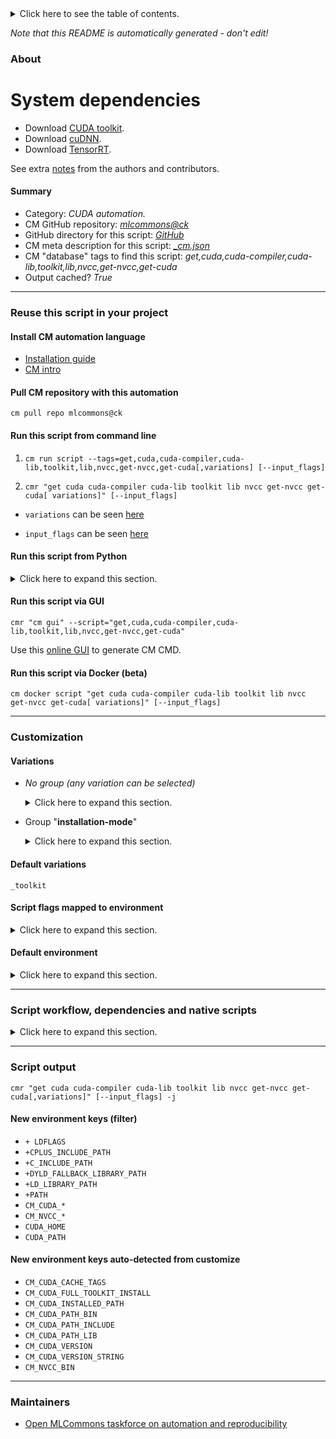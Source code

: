 <details>
<summary>Click here to see the table of contents.</summary>

* [About](#about)
* [Summary](#summary)
* [Reuse this script in your project](#reuse-this-script-in-your-project)
  * [ Install CM automation language](#install-cm-automation-language)
  * [ Check CM script flags](#check-cm-script-flags)
  * [ Run this script from command line](#run-this-script-from-command-line)
  * [ Run this script from Python](#run-this-script-from-python)
  * [ Run this script via GUI](#run-this-script-via-gui)
  * [ Run this script via Docker (beta)](#run-this-script-via-docker-(beta))
* [Customization](#customization)
  * [ Variations](#variations)
  * [ Script flags mapped to environment](#script-flags-mapped-to-environment)
  * [ Default environment](#default-environment)
* [Script workflow, dependencies and native scripts](#script-workflow-dependencies-and-native-scripts)
* [Script output](#script-output)
* [New environment keys (filter)](#new-environment-keys-(filter))
* [New environment keys auto-detected from customize](#new-environment-keys-auto-detected-from-customize)
* [Maintainers](#maintainers)

</details>

*Note that this README is automatically generated - don't edit!*

### About

# System dependencies

* Download [CUDA toolkit](https://developer.nvidia.com/cuda-toolkit).
* Download [cuDNN](https://developer.nvidia.com/rdp/cudnn-download).
* Download [TensorRT](https://developer.nvidia.com/nvidia-tensorrt-8x-download).



See extra [notes](README-extra.md) from the authors and contributors.

#### Summary

* Category: *CUDA automation.*
* CM GitHub repository: *[mlcommons@ck](https://github.com/mlcommons/ck/tree/master/cm-mlops)*
* GitHub directory for this script: *[GitHub](https://github.com/mlcommons/ck/tree/master/cm-mlops/script/get-cuda)*
* CM meta description for this script: *[_cm.json](_cm.json)*
* CM "database" tags to find this script: *get,cuda,cuda-compiler,cuda-lib,toolkit,lib,nvcc,get-nvcc,get-cuda*
* Output cached? *True*
___
### Reuse this script in your project

#### Install CM automation language

* [Installation guide](https://github.com/mlcommons/ck/blob/master/docs/installation.md)
* [CM intro](https://doi.org/10.5281/zenodo.8105339)

#### Pull CM repository with this automation

```cm pull repo mlcommons@ck```


#### Run this script from command line

1. `cm run script --tags=get,cuda,cuda-compiler,cuda-lib,toolkit,lib,nvcc,get-nvcc,get-cuda[,variations] [--input_flags]`

2. `cmr "get cuda cuda-compiler cuda-lib toolkit lib nvcc get-nvcc get-cuda[ variations]" [--input_flags]`

* `variations` can be seen [here](#variations)

* `input_flags` can be seen [here](#script-flags-mapped-to-environment)

#### Run this script from Python

<details>
<summary>Click here to expand this section.</summary>

```python

import cmind

r = cmind.access({'action':'run'
                  'automation':'script',
                  'tags':'get,cuda,cuda-compiler,cuda-lib,toolkit,lib,nvcc,get-nvcc,get-cuda'
                  'out':'con',
                  ...
                  (other input keys for this script)
                  ...
                 })

if r['return']>0:
    print (r['error'])

```

</details>


#### Run this script via GUI

```cmr "cm gui" --script="get,cuda,cuda-compiler,cuda-lib,toolkit,lib,nvcc,get-nvcc,get-cuda"```

Use this [online GUI](https://cKnowledge.org/cm-gui/?tags=get,cuda,cuda-compiler,cuda-lib,toolkit,lib,nvcc,get-nvcc,get-cuda) to generate CM CMD.

#### Run this script via Docker (beta)

`cm docker script "get cuda cuda-compiler cuda-lib toolkit lib nvcc get-nvcc get-cuda[ variations]" [--input_flags]`

___
### Customization


#### Variations

  * *No group (any variation can be selected)*
    <details>
    <summary>Click here to expand this section.</summary>

    * `_cudnn`
      - Environment variables:
        - *CM_CUDA_NEEDS_CUDNN*: `yes`
      - Workflow:
        1. ***Read "post_deps" on other CM scripts***
           * get,nvidia,cudnn
             * CM names: `--adr.['cudnn']...`
             - CM script: [get-cudnn](https://github.com/mlcommons/ck/tree/master/cm-mlops/script/get-cudnn)
    * `_package-manager`
      - Environment variables:
        - *CM_CUDA_PACKAGE_MANAGER_INSTALL*: `yes`
      - Workflow:

    </details>


  * Group "**installation-mode**"
    <details>
    <summary>Click here to expand this section.</summary>

    * `_lib-only`
      - Environment variables:
        - *CM_CUDA_FULL_TOOLKIT_INSTALL*: `no`
        - *CM_TMP_FILE_TO_CHECK_UNIX*: `libcudart.so`
        - *CM_TMP_FILE_TO_CHECK_WINDOWS*: `libcudart.dll`
      - Workflow:
    * **`_toolkit`** (default)
      - Environment variables:
        - *CM_CUDA_FULL_TOOLKIT_INSTALL*: `yes`
        - *CM_TMP_FILE_TO_CHECK_UNIX*: `nvcc`
        - *CM_TMP_FILE_TO_CHECK_WINDOWS*: `nvcc.exe`
      - Workflow:

    </details>


#### Default variations

`_toolkit`

#### Script flags mapped to environment
<details>
<summary>Click here to expand this section.</summary>

* `--cudnn_tar_file=value`  &rarr;  `CM_CUDNN_TAR_FILE_PATH=value`
* `--cudnn_tar_path=value`  &rarr;  `CM_CUDNN_TAR_FILE_PATH=value`

**Above CLI flags can be used in the Python CM API as follows:**

```python
r=cm.access({... , "cudnn_tar_file":...}
```

</details>

#### Default environment

<details>
<summary>Click here to expand this section.</summary>

These keys can be updated via `--env.KEY=VALUE` or `env` dictionary in `@input.json` or using script flags.

* CM_CUDA_PATH_LIB_CUDNN_EXISTS: `no`
* CM_REQUIRE_INSTALL: `no`

</details>

___
### Script workflow, dependencies and native scripts

<details>
<summary>Click here to expand this section.</summary>

  1. ***Read "deps" on other CM scripts from [meta](https://github.com/mlcommons/ck/tree/master/cm-mlops/script/get-cuda/_cm.json)***
     * detect,os
       - CM script: [detect-os](https://github.com/mlcommons/ck/tree/master/cm-mlops/script/detect-os)
     * get,cl
       * `if (CM_CUDA_FULL_TOOLKIT_INSTALL  == yes AND CM_HOST_OS_TYPE  == windows)`
       * CM names: `--adr.['compiler']...`
       - CM script: [get-cl](https://github.com/mlcommons/ck/tree/master/cm-mlops/script/get-cl)
  1. ***Run "preprocess" function from [customize.py](https://github.com/mlcommons/ck/tree/master/cm-mlops/script/get-cuda/customize.py)***
  1. ***Read "prehook_deps" on other CM scripts from [meta](https://github.com/mlcommons/ck/tree/master/cm-mlops/script/get-cuda/_cm.json)***
     * install,cuda,prebuilt
       * `if (CM_REQUIRE_INSTALL  == yes)`
       * CM names: `--adr.['install-cuda-prebuilt']...`
       - CM script: [install-cuda-prebuilt](https://github.com/mlcommons/ck/tree/master/cm-mlops/script/install-cuda-prebuilt)
     * get,generic-sys-util,_nvidia-cuda-toolkit
       * `if (CM_CUDA_PACKAGE_MANAGER_INSTALL  == yes)`
       - CM script: [get-generic-sys-util](https://github.com/mlcommons/ck/tree/master/cm-mlops/script/get-generic-sys-util)
  1. ***Run native script if exists***
     * [run.bat](https://github.com/mlcommons/ck/tree/master/cm-mlops/script/get-cuda/run.bat)
     * [run.sh](https://github.com/mlcommons/ck/tree/master/cm-mlops/script/get-cuda/run.sh)
  1. Read "posthook_deps" on other CM scripts from [meta](https://github.com/mlcommons/ck/tree/master/cm-mlops/script/get-cuda/_cm.json)
  1. ***Run "postrocess" function from [customize.py](https://github.com/mlcommons/ck/tree/master/cm-mlops/script/get-cuda/customize.py)***
  1. Read "post_deps" on other CM scripts from [meta](https://github.com/mlcommons/ck/tree/master/cm-mlops/script/get-cuda/_cm.json)
</details>

___
### Script output
`cmr "get cuda cuda-compiler cuda-lib toolkit lib nvcc get-nvcc get-cuda[,variations]" [--input_flags] -j`
#### New environment keys (filter)

* `+ LDFLAGS`
* `+CPLUS_INCLUDE_PATH`
* `+C_INCLUDE_PATH`
* `+DYLD_FALLBACK_LIBRARY_PATH`
* `+LD_LIBRARY_PATH`
* `+PATH`
* `CM_CUDA_*`
* `CM_NVCC_*`
* `CUDA_HOME`
* `CUDA_PATH`
#### New environment keys auto-detected from customize

* `CM_CUDA_CACHE_TAGS`
* `CM_CUDA_FULL_TOOLKIT_INSTALL`
* `CM_CUDA_INSTALLED_PATH`
* `CM_CUDA_PATH_BIN`
* `CM_CUDA_PATH_INCLUDE`
* `CM_CUDA_PATH_LIB`
* `CM_CUDA_VERSION`
* `CM_CUDA_VERSION_STRING`
* `CM_NVCC_BIN`
___
### Maintainers

* [Open MLCommons taskforce on automation and reproducibility](https://github.com/mlcommons/ck/blob/master/docs/taskforce.md)